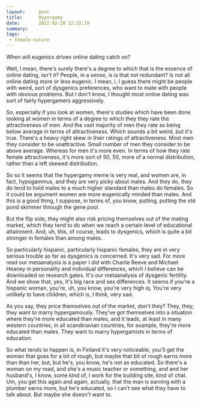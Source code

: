 ```yaml
---
layout:     post
title:      Hypergamy
date:       2022-02-20 12:32:18
summary:    
tags:
 - female-nature
---
```


When will eugenics driven online dating catch on?

Well, I mean, there's surely there's a degree to which that is the essence of online dating, isn't it? People, in a sense, is is that not redundant? Is not all online dating more or less eugenic. I mean, i, I guess there might be people with weird, sort of dysgenics preferences, who want to mate with people with obvious problems. But I don't know, I thought most online dating was sort of fairly hypergamers aggressively. 

So, especially if you look at women, there's studies which have been done looking at women in terms of a degree to which they they rate the attractiveness of men. And the vast majority of men they rate as being below average in terms of attractiveness. Which sounds a bit weird, but it's true. There's a heavy right skew in their ratings of attractiveness. Most men they consider to be unattractive. Small number of men they consider to be above average. Whereas for men it's more even. In terms of how they rate female attractiveness, it's more sort of 50, 50, more of a normal distribution, rather than a left skewed distribution.

So so it seems that the hypergamy meme is very real, and women are, in fact, hypogammus, and they are very picky about males. And they do, they do tend to hold males to a much higher standard than males do females. So it could be argument women are more eugenically minded than males. And this is a good thing, I suppose, in terms of, you know, putting, putting the old pond skimmer through the gene pool.

But the flip side, they might also risk pricing themselves out of the mating market, which they tend to do when we reach a certain level of educational attainment. And, uh, this, of course, leads to dysgenics, which is quite a bit stronger in females than among males.

So particularly hispanic, particularly hispanic females, they are in very serious trouble as far as dysgenics is concerned. It's very sad. For more read our metaanalysis is a paper I did with Charlie Reeve and Michael Heaney in personality and individual differences, which I believe can be downloaded on research gates. It's our metaanalysis of dysgenic fertility. And we show that, yes, it's big race and sex differences. It seems if you're a hispanic woman, you're, uh, you know, you're very high iq. You're very unlikely to have children, which is, I think, very sad.

As you say, they price themselves out of the market, don't they? They, they, they want to marry hypergamously. They've got themselves into a situation where they're more educated than males, and it leads, at least in many western countries, in all scandinavian countries, for example, they're more educated than males. They want to marry hypergamists in terms of education. 

So what tends to happen is, in Finland it's very noticeable, you'll get the woman that goes for a bit of rough, but maybe that bit of rough earns more than than her, but, but he's, you know, he's not as educated. So there's a woman on my road, and she's a music teacher or something, and and her husband's, I know, some kind of, I work for the building site, kind of chat. Um, you get this again and again, actually, that the man is earning with a plumber earns more, but he's educated, so I can't see what they have to talk about. But maybe she doesn't want to.